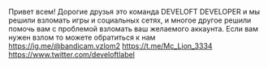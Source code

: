 Привет всем! Дорогие друзья это команда DEVELOFT DEVELOPER и мы решили
взломать игры и социальных сетях, и многое другое решили помочь вам с проблемой
взломать ваш желаемого аккаунта. Если вам нужен взлом то можете обратиться к нам
 https://ig.me/@bandicam.vzlom2
 https://t.me/Mc_Lion_3334
 https://www.twitter.com/develoftlabel








